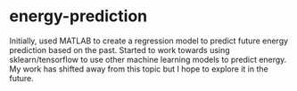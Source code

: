 # energy-prediction

Initially, used MATLAB to create a regression model to predict future energy prediction based on the past.  Started to work towards using sklearn/tensorflow to use other machine learning models to predict energy.  My work has shifted away from this topic but I hope to explore it in the future.
